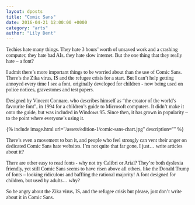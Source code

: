 ```yaml
---
layout: dposts
title: "Comic Sans"
date: 2016-04-21 12:00:00 +0000
category: "arts"
author: "Lily Dent"
---
```

<font face="Comic Sans MS">
Techies hate many things. They hate 3 hours’ worth of unsaved work and a crashing computer, they hate bad AIs, they hate slow internet. But the one thing that they really hate – a font?

I admit there’s more important things to be worried about than the use of Comic Sans. There’s the Zika virus, IS and the refugee crisis for a start. But I can’t help getting annoyed every time I see a font, originally developed for children - now being used on police notices, gravestones and test papers.

 Designed by Vincent Connare, who describes himself as “the creator of the world’s favourite font”, in 1994 for a children’s guide to Microsoft computers. It didn’t make it onto the guide, but was included in Windows 95. Since then, it has grown in popularity – to the point where everyone’s using it. 
 
{% include image.html url="/assets/edition-1/comic-sans-chart.jpg" description="" %}

 There’s even a movement to ban it, and people who feel strongly can vent their anger on dedicated Comic Sans hate websites. I’m not quite that far gone, I just… write articles about it? 

There are other easy to read fonts - why not try Calibri or Arial? They’re both dyslexia friendly, yet still Comic Sans seems to have risen above all others, like the Donald Trump of fonts – looking ridiculous and baffling the rational majority! A font designed for children, but used by adults… why? 

 So be angry about the Zika virus, IS, and the refugee crisis but please, just don’t write about it in Comic Sans. 
</font>
